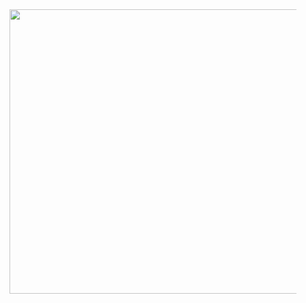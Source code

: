 <img src="https://github.com/user-attachments/assets/6a34e882-f8b7-4353-bf8b-e36cb6db0fac" width="700" height="500">
